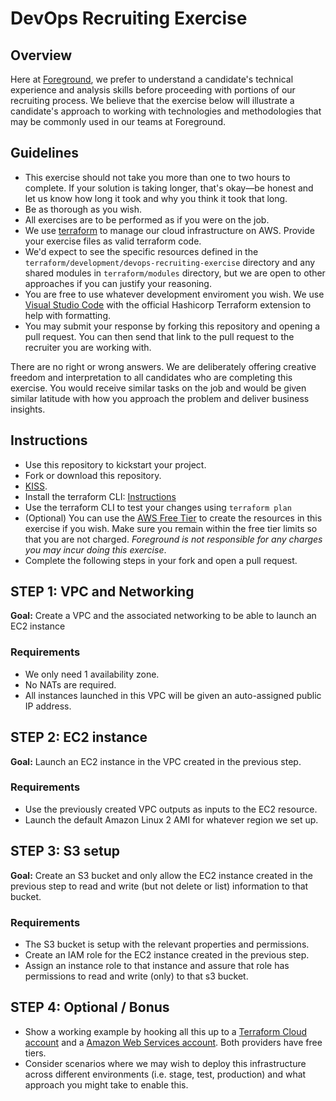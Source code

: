 # DevOps Recruiting Exercise

## Overview

Here at [Foreground](https://foreground.co), we prefer to understand a candidate's technical experience and analysis skills before proceeding with portions of our recruiting process. We believe that the exercise below will illustrate a candidate's approach to working with technologies and methodologies that may be commonly used in our teams at Foreground.

## Guidelines

* This exercise should not take you more than one to two hours to complete. If
  your solution is taking longer, that's okay—be honest and let us know how long
  it took and why you think it took that long.
* Be as thorough as you wish.
* All exercises are to be performed as if you were on the job.
* We use [terraform](https://www.terraform.io/) to manage our cloud infrastructure on AWS. Provide your exercise files as valid terraform code.
* We'd expect to see the specific resources defined in the `terraform/development/devops-recruiting-exercise` directory and any shared modules in `terraform/modules` directory, but we are open to other approaches if you can justify your reasoning.
* You are free to use whatever development enviroment you wish. We use [Visual Studio Code](https://code.visualstudio.com/) with the official Hashicorp Terraform extension to help with formatting.
* You may submit your response by forking this repository and opening a pull request. You can then send that link to the pull request to the recruiter you are working with.

There are no right or wrong answers. We are deliberately offering creative freedom and interpretation to all candidates who are completing this exercise. You would receive similar tasks on the job and would be given similar latitude with how you approach the problem and deliver business insights.

## Instructions
- Use this repository to kickstart your project.
- Fork or download this repository.
- [KISS](https://en.wikipedia.org/wiki/KISS_principle).
- Install the terraform CLI: [Instructions](https://learn.hashicorp.com/tutorials/terraform/install-cli)
- Use the terraform CLI to test your changes using `terraform plan`
- (Optional) You can use the [AWS Free Tier](https://aws.amazon.com/free) to create the resources in this exercise if you wish. Make sure you remain within the free tier limits so that you are not charged. _Foreground is not responsible for any charges you may incur doing this exercise_.
- Complete the following steps in your fork and open a pull request.

## STEP 1: VPC and Networking

**Goal:** Create a VPC and the associated networking to be able to launch an EC2 instance

### Requirements

- We only need 1 availability zone.
- No NATs are required.
- All instances launched in this VPC will be given an auto-assigned public IP address.

## STEP 2: EC2 instance

**Goal:** Launch an EC2 instance in the VPC created in the previous step.

### Requirements
- Use the previously created VPC outputs as inputs to the EC2 resource.
- Launch the default Amazon Linux 2 AMI for whatever region we set up.

## STEP 3: S3 setup

**Goal:** Create an S3 bucket and only allow the EC2 instance created in the previous step to read and write (but not delete or list) information to that bucket.

### Requirements
- The S3 bucket is setup with the relevant properties and permissions.
- Create an IAM role for the EC2 instance created in the previous step.
- Assign an instance role to that instance and assure that role has permissions to read and write (only) to that s3 bucket.

## STEP 4: Optional / Bonus
- Show a working example by hooking all this up to a [Terraform Cloud account](https://app.terraform.io/signup/account) and a [Amazon Web Services account](https://aws.amazon.com/free). Both providers have free tiers.
- Consider scenarios where we may wish to deploy this infrastructure across different environments (i.e. stage, test, production) and what approach you might take to enable this.

